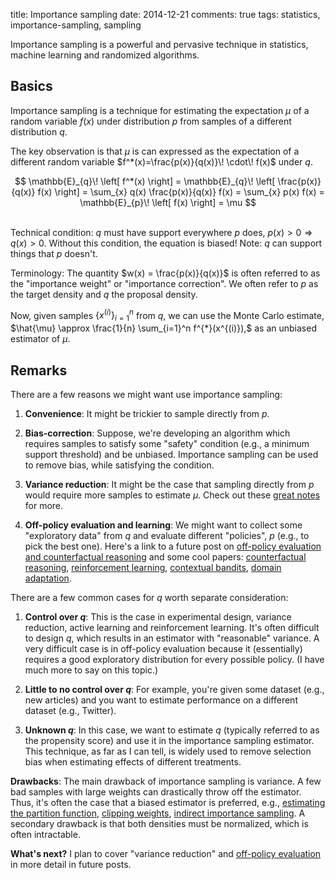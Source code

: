 title: Importance sampling
date: 2014-12-21
comments: true
tags: statistics, importance-sampling, sampling

Importance sampling is a powerful and pervasive technique in statistics, machine
learning and randomized algorithms.

Basics
------

Importance sampling is a technique for estimating the expectation $\mu$ of a
random variable $f(x)$ under distribution $p$ from samples of a different
distribution $q.$

The key observation is that $\mu$ is can expressed as the expectation of a
different random variable $f^*(x)=\frac{p(x)}{q(x)}\! \cdot\! f(x)$ under $q.$

$$
\mathbb{E}_{q}\! \left[ f^*(x) \right] = \mathbb{E}_{q}\! \left[ \frac{p(x)}{q(x)} f(x) \right] = \sum_{x} q(x) \frac{p(x)}{q(x)} f(x) = \sum_{x} p(x) f(x) = \mathbb{E}_{p}\! \left[ f(x) \right] = \mu
$$

<br/>Technical condition: $q$ must have support everywhere $p$ does, $p(x) > 0
\Rightarrow q(x) > 0.$ Without this condition, the equation is biased! Note: $q$
can support things that $p$ doesn't.

Terminology: The quantity $w(x) = \frac{p(x)}{q(x)}$ is often referred to as the
"importance weight" or "importance correction". We often refer to $p$ as the
target density and $q$ the proposal density.

Now, given samples $\{ x^{(i)} \}_{i=1}^{n}$ from $q,$ we can use the Monte
Carlo estimate, $\hat{\mu} \approx \frac{1}{n} \sum_{i=1}^n f^{*}(x^{(i)}),$ as
an unbiased estimator of $\mu.$

Remarks
-------

There are a few reasons we might want use importance sampling:

  1. **Convenience**: It might be trickier to sample directly from $p.$

  2. **Bias-correction**: Suppose, we're developing an algorithm which requires
     samples to satisfy some "safety" condition (e.g., a minimum support
     threshold) and be unbiased. Importance sampling can be used to remove bias,
     while satisfying the condition.

  3. **Variance reduction**: It might be the case that sampling directly from
     $p$ would require more samples to estimate $\mu.$ Check out these
     [great notes](http://www.columbia.edu/~mh2078/MCS04/MCS_var_red2.pdf) for
     more.

  4. **Off-policy evaluation and learning**: We might want to collect some
     "exploratory data" from $q$ and evaluate different "policies", $p$ (e.g.,
     to pick the best one). Here's a link to a future post on
     [off-policy evaluation and counterfactual reasoning](http://timvieira.github.io/blog/post/2016/12/13/counterfactual-reasoning-and-learning-from-logged-data/)
     and some cool papers:
     [counterfactual reasoning](http://arxiv.org/abs/1209.2355),
     [reinforcement learning](http://arxiv.org/abs/cs/0204043),
     [contextual bandits](http://arxiv.org/abs/1103.4601),
     [domain adaptation](http://papers.nips.cc/paper/4156-learning-bounds-for-importance-weighting.pdf).

There are a few common cases for $q$ worth separate consideration:

  1. **Control over $q$**: This is the case in experimental design, variance
     reduction, active learning and reinforcement learning. It's often difficult
     to design $q,$ which results in an estimator with "reasonable" variance. A
     very difficult case is in off-policy evaluation because it (essentially)
     requires a good exploratory distribution for every possible policy. (I have
     much more to say on this topic.)

  2. **Little to no control over $q$**: For example, you're given some dataset
     (e.g., new articles) and you want to estimate performance on a different
     dataset (e.g., Twitter).

  3. **Unknown $q$**: In this case, we want to estimate $q$ (typically referred
     to as the propensity score) and use it in the importance sampling
     estimator. This technique, as far as I can tell, is widely used to remove
     selection bias when estimating effects of different treatments.

**Drawbacks**: The main drawback of importance sampling is variance. A few bad
samples with large weights can drastically throw off the estimator. Thus, it's
often the case that a biased estimator is preferred, e.g.,
[estimating the partition function](https://hips.seas.harvard.edu/blog/2013/01/14/unbiased-estimators-of-partition-functions-are-basically-lower-bounds/),
[clipping weights](http://arxiv.org/abs/1209.2355),
[indirect importance sampling](http://arxiv.org/abs/cs/0204043). A secondary
drawback is that both densities must be normalized, which is often intractable.

**What's next?** I plan to cover "variance reduction" and
[off-policy evaluation](http://timvieira.github.io/blog/post/2016/12/13/counterfactual-reasoning-and-learning-from-logged-data/)
in more detail in future posts.

